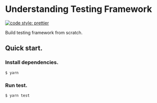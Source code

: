 # Understanding Testing Framework

[![code style: prettier](https://img.shields.io/badge/code_style-prettier-ff69b4.svg)](https://github.com/prettier/prettier)

Build testing framework from scratch.

## Quick start.

### Install dependencies.

```
$ yarn
```

### Run test.

```
$ yarn test
```
